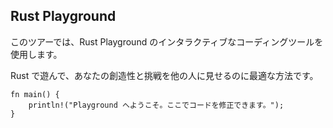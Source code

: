 ## Rust Playground

このツアーでは、Rust Playground のインタラクティブなコーディングツールを使用します。

Rust で遊んで、あなたの創造性と挑戦を他の人に見せるのに最適な方法です。

```
fn main() {
    println!("Playground へようこそ。ここでコードを修正できます。");
}
```


